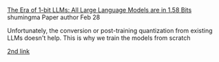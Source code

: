 [The Era of 1-bit LLMs: All Large Language Models are in 1.58 Bits](https://huggingface.co/papers/2402.17764)
shumingma
Paper author
Feb 28

Unfortunately, the conversion or post-training quantization from existing LLMs doesn't help. This is why we train the models from scratch


[2nd link](https://huggingface.co/1bitLLM)
